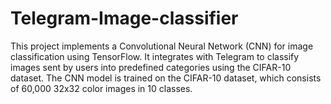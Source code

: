 # Telegram-Image-classifier
This project implements a Convolutional Neural Network (CNN) for image classification using TensorFlow. It integrates with Telegram to classify images sent by users into predefined categories using the CIFAR-10 dataset. The CNN model is trained on the CIFAR-10 dataset, which consists of 60,000 32x32 color images in 10 classes.
